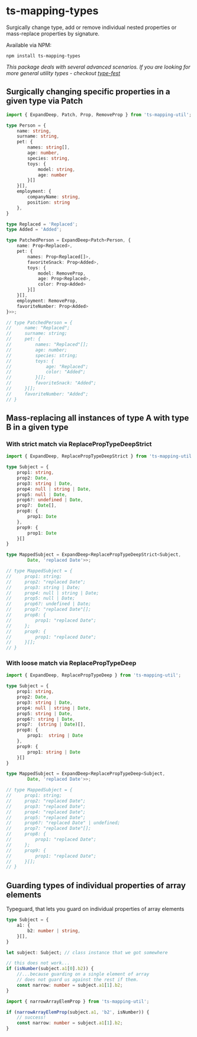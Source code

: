 # ts-mapping-types

Surgically change type, add or remove individual nested properties or mass-replace properties by signature.

Available via NPM:

`npm install ts-mapping-types`

*This package deals with several advanced scenarios. If you are looking for more general utility types - checkout [type-fest](https://github.com/sindresorhus/type-fest)*

## Surgically changing specific properties in a given type via Patch

```typescript
import { ExpandDeep, Patch, Prop, RemoveProp } from 'ts-mapping-util';

type Person = {
    name: string,
    surname: string,
    pet: {
        names: string[],
        age: number,
        species: string,
        toys: {
            model: string,
            age: number
        }[]
    }[],
    employment: {
        companyName: string,
        position: string
    },
}

type Replaced = 'Replaced';
type Added = 'Added';

type PatchedPerson = ExpandDeep<Patch<Person, {
    name: Prop<Replaced>,
    pet: {
        names: Prop<Replaced[]>,
        favoriteSnack: Prop<Added>,
        toys: {
            model: RemoveProp,
            age: Prop<Replaced>,
            color: Prop<Added>
        }[]
    }[],
    employment: RemoveProp,
    favoriteNumber: Prop<Added>
}>>;

// type PatchedPerson = {
//     name: "Replaced";
//     surname: string;
//     pet: {
//         names: "Replaced"[];
//         age: number;
//         species: string;
//         toys: {
//             age: "Replaced";
//             color: "Added";
//         }[];
//         favoriteSnack: "Added";
//     }[];
//     favoriteNumber: "Added";
// }
```

## Mass-replacing all instances of type A with type B in a given type

### With strict match via ReplacePropTypeDeepStrict
```typescript
import { ExpandDeep, ReplacePropTypeDeepStrict } from 'ts-mapping-util';

type Subject = {
    prop1: string, 
    prop2: Date,
    prop3: string | Date,
    prop4: null | string | Date,
    prop5: null | Date,
    prop6?: undefined | Date,
    prop7:  Date[],
    prop8: {
        prop1: Date
    },
    prop9: {
        prop1: Date
    }[]
}

type MappedSubject = ExpandDeep<ReplacePropTypeDeepStrict<Subject, 
        Date, 'replaced Date'>>;

// type MappedSubject = {
//     prop1: string;
//     prop2: "replaced Date";
//     prop3: string | Date;
//     prop4: null | string | Date;
//     prop5: null | Date;
//     prop6?: undefined | Date;
//     prop7: "replaced Date"[];
//     prop8: {
//         prop1: "replaced Date";
//     };
//     prop9: {
//         prop1: "replaced Date";
//     }[];
// }
```

### With loose match via ReplacePropTypeDeep

```typescript
import { ExpandDeep, ReplacePropTypeDeep } from 'ts-mapping-util';

type Subject = {
    prop1: string, 
    prop2: Date,
    prop3: string | Date,
    prop4: null | string | Date,
    prop5: string | Date,
    prop6?: string | Date,
    prop7:  (string | Date)[],
    prop8: {
        prop1:  string | Date
    },
    prop9: {
        prop1: string | Date
    }[]
}

type MappedSubject = ExpandDeep<ReplacePropTypeDeep<Subject, 
        Date, 'replaced Date'>>;

// type MappedSubject = {
//     prop1: string;
//     prop2: "replaced Date";
//     prop3: "replaced Date";
//     prop4: "replaced Date";
//     prop5: "replaced Date";
//     prop6?: "replaced Date" | undefined;
//     prop7: "replaced Date"[];
//     prop8: {
//         prop1: "replaced Date";
//     };
//     prop9: {
//         prop1: "replaced Date";
//     }[];
// }
```

## Guarding types of individual properties of array elements

Typeguard, that lets you guard on individual properties of array elements

```typescript 
type Subject = {
    a1: {
        b2: number | string,   
    }[],
}

let subject: Subject; // class instance that we got somewhere

// this does not work...
if (isNumber(subject.a1[0].b2)) {
    //...because guarding on a single element of array
    // does not guard us against the rest if them.
    const narrow: number = subject.a1[1].b2;
}

import { narrowArrayElemProp } from 'ts-mapping-util';

if (narrowArrayElemProp(subject.a1, 'b2', isNumber)) {
    // success!
    const narrow: number = subject.a1[1].b2;
}

```